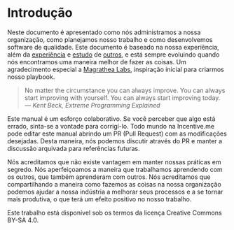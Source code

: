 # Introdução

Neste documento é apresentado como nós administramos a nossa organização, como planejamos nosso trabalho e como desenvolvemos software de qualidade. Este documento é baseado na nossa experiência, além da [experiência](https://thoughtbot.com/playbook) e [estudo](https://playbook.dxw.com) de [outros](https://www.vinta.com.br/playbook/), e está sempre evoluindo quando nós encontramos uma maneira melhor de fazer as coisas. Um agradecimento especial a [Magrathea Labs](https://playbook.magrathealabs.com), inspiração inicial para criarmos nosso playbook.

> No matter the circumstance you can always improve. You can always start improving with yourself. You can always start improving today.
> <br>— *Kent Beck, Extreme Programming Explained*

Este manual é um esforço colaborativo. Se você perceber que algo está errado, sinta-se a vontade para corrigí-lo. Todo mundo na Incentive.me pode editar este manual abrindo um PR (Pull Request) com as modificações desejadas. Desta maneira, nós podemos discutir através do PR e manter a discussão arquivada para referências futuras.

Nós acreditamos que não existe vantagem em manter nossas práticas em segredo. Nós aperfeiçoamos a maneira que trabalhamos aprendendo com os outros, que também aprenderam com outros. Nós acreditamos que compartilhando a maneira como fazemos as coisas na nossa organização podemos ajudar a nossa indústria a melhorar seus processos e a se tornar mais produtiva, o que terá um efeito positivo no nosso trabalho.

Este trabalho está disponível sob os termos da licença Creative Commons BY-SA 4.0.
